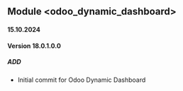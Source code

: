 ## Module <odoo_dynamic_dashboard>

#### 15.10.2024

#### Version 18.0.1.0.0

##### ADD

- Initial commit for Odoo Dynamic Dashboard